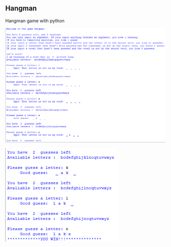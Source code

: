 ## Hangman
Hangman game with python
<p><img src="https://github.com/merveozdemir/Hangman/blob/master/example.PNG" alt="example" /></p>
<p><img src="https://github.com/merveozdemir/Hangman/blob/master/exampleContinue.PNG" alt="example2" /></p>

